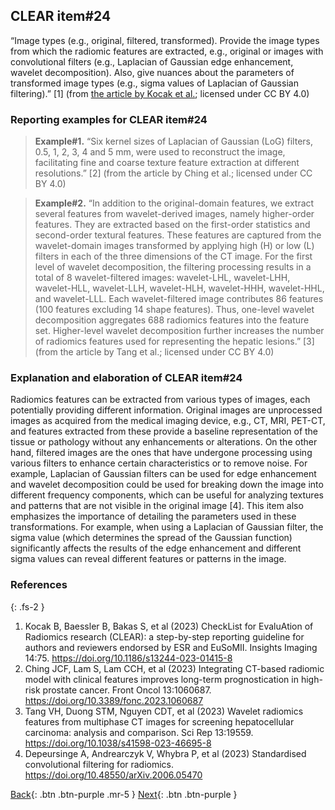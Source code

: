 ## CLEAR item#24


“Image types (e.g., original, filtered, transformed). Provide the image types from which the radiomic features are extracted, e.g., original or images with convolutional filters (e.g., Laplacian of Gaussian edge enhancement, wavelet decomposition). Also, give nuances about the parameters of transformed image types (e.g., sigma values of Laplacian of Gaussian filtering).” [1] (from [the article by Kocak et al.](https://insightsimaging.springeropen.com/articles/10.1186/s13244-023-01415-8); licensed under CC BY 4.0)


### Reporting examples for CLEAR item#24

> **Example#1.** “Six kernel sizes of Laplacian of Gaussian (LoG) filters, 0.5, 1, 2, 3, 4 and 5 mm, were used to reconstruct the image, facilitating fine and coarse texture feature extraction at different resolutions.” [2] (from the article by Ching et al.; licensed under CC BY 4.0)

> **Example#2.** “In addition to the original-domain features, we extract several features from wavelet-derived images, namely higher-order features. They are extracted based on the first-order statistics and second-order textural features. These features are captured from the wavelet-domain images transformed by applying high (H) or low (L) filters in each of the three dimensions of the CT image. For the first level of wavelet decomposition, the filtering processing results in a total of 8 wavelet-filtered images: wavelet-LHL, wavelet-LHH, wavelet-HLL, wavelet-LLH, wavelet-HLH, wavelet-HHH, wavelet-HHL, and wavelet-LLL. Each wavelet-filtered image contributes 86 features (100 features excluding 14 shape features). Thus, one-level wavelet decomposition aggregates 688 radiomics features into the feature set. Higher-level wavelet decomposition further increases the number of radiomics features used for representing the hepatic lesions.” [3] (from the article by Tang et al.; licensed under CC BY 4.0)

### Explanation and elaboration of CLEAR item#24

Radiomics features can be extracted from various types of images, each potentially providing different information. Original images are unprocessed images as acquired from the medical imaging device, e.g., CT, MRI, PET-CT, and features extracted from these provide a baseline representation of the tissue or pathology without any enhancements or alterations. On the other hand, filtered images are the ones that have undergone processing using various filters to enhance certain characteristics or to remove noise. For example, Laplacian of Gaussian filters can be used for edge enhancement and wavelet decomposition could be used for breaking down the image into different frequency components, which can be useful for analyzing textures and patterns that are not visible in the original image [4]. This item also emphasizes the importance of detailing the parameters used in these transformations. For example, when using a Laplacian of Gaussian filter, the sigma value (which determines the spread of the Gaussian function) significantly affects the results of the edge enhancement and different sigma values can reveal different features or patterns in the image. 
### References

{: .fs-2 }

1. 	Kocak B, Baessler B, Bakas S, et al (2023) CheckList for EvaluAtion of Radiomics research (CLEAR): a step-by-step reporting guideline for authors and reviewers endorsed by ESR and EuSoMII. Insights Imaging 14:75. https://doi.org/10.1186/s13244-023-01415-8
2. 	Ching JCF, Lam S, Lam CCH, et al (2023) Integrating CT-based radiomic model with clinical features improves long-term prognostication in high-risk prostate cancer. Front Oncol 13:1060687. https://doi.org/10.3389/fonc.2023.1060687
3. 	Tang VH, Duong STM, Nguyen CDT, et al (2023) Wavelet radiomics features from multiphase CT images for screening hepatocellular carcinoma: analysis and comparison. Sci Rep 13:19559. https://doi.org/10.1038/s41598-023-46695-8
4. 	Depeursinge A, Andrearczyk V, Whybra P, et al (2023) Standardised convolutional filtering for radiomics. https://doi.org/10.48550/arXiv.2006.05470

[Back](https://radiomic.github.io/CLEAR-E3/docs/Item2.html){: .btn .btn-purple .mr-5 }
[Next](https://radiomic.github.io/CLEAR-E3/docs/Item4.html){: .btn .btn-purple   }
